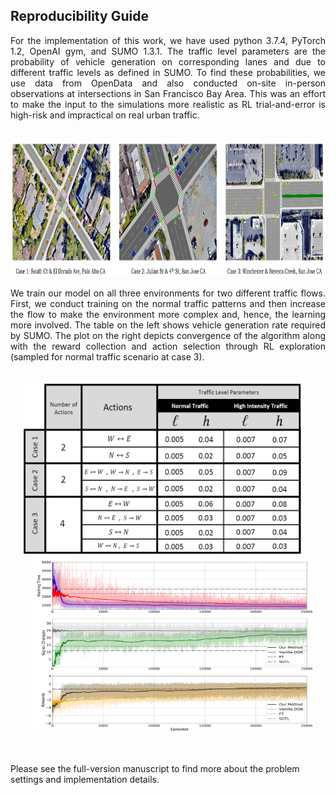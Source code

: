 ## Reproducibility Guide ##

<div align="justify"> For the implementation of this work, we have used python 3.7.4, PyTorch 1.2, OpenAI gym, and SUMO 1.3.1. The traffic level parameters are the probability of vehicle generation on corresponding lanes and due to different traffic levels as defined in SUMO. To find these probabilities, we use data from OpenData and also conducted on-site in-person observations at intersections in San Francisco Bay Area. This was an effort to make the input to the simulations more realistic as RL trial-and-error is high-risk and impractical on real urban traffic.  </div> <br>

<img src=envs.png width="1100" height="220" /> <br>

<div align="justify"> We train our model on all three environments for two different traffic flows. First, we conduct training on the normal traffic patterns and then increase the flow to make the environment more complex and, hence, the learning more involved. The table on the left shows vehicle generation rate required by SUMO. The plot on the right depicts convergence of the algorithm along with the reward collection and action selection through RL exploration (sampled for normal traffic scenario at case 3). </div> <br>

<!--- ## Traffic vehicle generation rate <br> --->
<!--- <img src=table.PNG width="450" height="250" /> --->

<p float="left">
  &emsp;
  <img src=table.PNG width="450" height="280" />
  &emsp; &emsp; &emsp; &emsp;
  <img src=final_plot.png width="450" height="280" />
</p> <br>

Please see the full-version manuscript to find more about the problem settings and implementation details.
